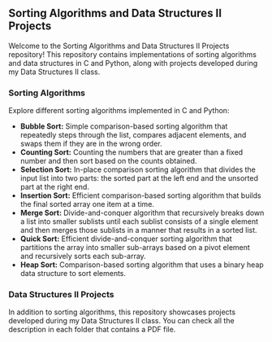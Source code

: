 ## Sorting Algorithms and Data Structures II Projects

Welcome to the Sorting Algorithms and Data Structures II Projects repository! This repository contains implementations of sorting algorithms and data structures in C and Python, along with projects developed during my Data Structures II class.

### Sorting Algorithms

Explore different sorting algorithms implemented in C and Python:

- **Bubble Sort:** Simple comparison-based sorting algorithm that repeatedly steps through the list, compares adjacent elements, and swaps them if they are in the wrong order.
- **Counting Sort:** Counting the numbers that are greater than a fixed number and then sort based on the counts obtained.
- **Selection Sort:** In-place comparison sorting algorithm that divides the input list into two parts: the sorted part at the left end and the unsorted part at the right end.
- **Insertion Sort:** Efficient comparison-based sorting algorithm that builds the final sorted array one item at a time.
- **Merge Sort:** Divide-and-conquer algorithm that recursively breaks down a list into smaller sublists until each sublist consists of a single element and then merges those sublists in a manner that results in a sorted list.
- **Quick Sort:** Efficient divide-and-conquer sorting algorithm that partitions the array into smaller sub-arrays based on a pivot element and recursively sorts each sub-array.
- **Heap Sort:** Comparison-based sorting algorithm that uses a binary heap data structure to sort elements.


### Data Structures II Projects

In addition to sorting algorithms, this repository showcases projects developed during my Data Structures II class. You can check all the description in each folder that contains a PDF file.
